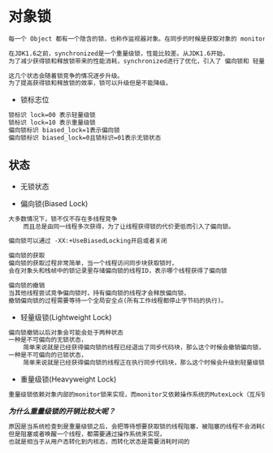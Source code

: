 # 对象锁
```md
每一个 Object 都有一个隐含的锁，也称作监视器对象。在同步的时候是获取对象的 monitor，即获取到对象的锁。
```
```md
在JDK1.6之前，synchronized是一个重量级锁，性能比较差。从JDK1.6开始，
为了减少获得锁和释放锁带来的性能消耗，synchronized进行了优化，引入了 偏向锁和 轻量级锁的概念。

这几个状态会随着锁竞争的情况逐步升级。
为了提高获得锁和释放锁的效率，锁可以升级但是不能降级。
```

* 锁标志位
```md
锁标识 lock=00 表示轻量级锁
锁标识 lock=10 表示重量级锁
偏向锁标识 biased_lock=1表示偏向锁
偏向锁标识 biased_lock=0且锁标识=01表示无锁状态
```

## 状态
* 无锁状态

* 偏向锁(Biased Lock)
```md
大多数情况下，锁不仅不存在多线程竞争
	而且总是由同一线程多次获得，为了让线程获得锁的代价更低而引入了偏向锁。
```
```md
偏向锁可以通过 -XX:+UseBiasedLocking开启或者关闭
```
```md
偏向锁的获取
偏向锁的获取过程非常简单，当一个线程访问同步块获取锁时，
会在对象头和栈帧中的锁记录里存储偏向锁的线程ID，表示哪个线程获得了偏向锁
```
```md
偏向锁的撤销
当其他线程尝试竞争偏向锁时，持有偏向锁的线程才会释放偏向锁，
撤销偏向锁的过程需要等待一个全局安全点(所有工作线程都停止字节码的执行)。
```
* 轻量级锁(Lightweight Lock)
```md
偏向锁撤销以后对象会可能会处于两种状态
一种是不可偏向的无锁状态，
	简单来说就是已经获得偏向锁的线程已经退出了同步代码块，那么这个时候会撤销偏向锁，并升级为轻量级锁
一种是不可偏向的已锁状态，
	简单来说就是已经获得偏向锁的线程正在执行同步代码块，那么这个时候会升级到轻量级锁并且被原持有锁的线程获得锁
```
* 重量级锁(Heavyweight Lock)
```md
重量级锁依赖对象内部的monitor锁来实现，而monitor又依赖操作系统的MutexLock（互斥锁）
```

***为什么重量级锁的开销比较大呢？***
```md
原因是当系统检查到是重量级锁之后，会把等待想要获取锁的线程阻塞，被阻塞的线程不会消耗CPU，
但是阻塞或者唤醒一个线程，都需要通过操作系统来实现，
也就是相当于从用户态转化到内核态，而转化状态是需要消耗时间的
```